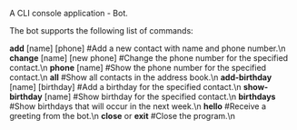 A CLI console application - Bot.

The bot supports the following list of commands:

**add** [name] [phone] #Add a new contact with name and phone number.\n
**change** [name] [new phone] #Change the phone number for the specified contact.\n
**phone** [name] #Show the phone number for the specified contact.\n
**all** #Show all contacts in the address book.\n
**add-birthday** [name] [birthday] #Add a birthday for the specified contact.\n
**show-birthday** [name] #Show birthday for the specified contact.\n
**birthdays** #Show birthdays that will occur in the next week.\n
**hello** #Receive a greeting from the bot.\n
**close** or **exit** #Close the program.\n
